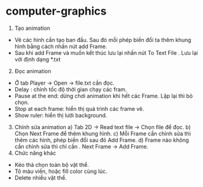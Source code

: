 # computer-graphics
1. Tạo animation
- Vẽ các hình cần tạo ban đầu. Sau đó mỗi phép biến đổi ta thêm khung hình bằng cách nhấn nút add Frame.
- Sau khi add Frame và muốn kết thúc lưu lại nhấn nút To Text File . Lưu lại với định dạng *.txt
2. Đọc animation
- Ở tab Player -> Open -> file.txt cần đọc. 
- Delay : chỉnh tốc độ thời gian chạy các fram.
- Pause at the end: dừng chơi animation khi hết các Frame. Lặp lại thì bỏ chọn.
- Stop at each frame: hiển thị quá trình các frame vẽ.
- Show ruler: hiển thị lưới background.
3. Chỉnh sửa animation
a) Tab 2D -> Read text file -> Chọn file để đọc.
b) Chọn Next Frame để thêm khung hình.
c) Mỗi Frame cần chỉnh sửa thì thêm các hình, phép biến đổi sau đó Add Frame.
d) Frame nào không cần chỉnh sửa thì chỉ cần . Next Frame -> Add Frame.
4. Chức năng khác
+ Kéo thả chọn toàn bộ vật thể.
+ Tô màu viền, hoặc fill color cùng lúc.
+ Delete nhiều vật thể.
